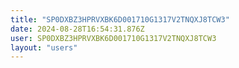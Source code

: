 ```yaml
---
title: "SP0DXBZ3HPRVXBK6D001710G1317V2TNQXJ8TCW3"
date: 2024-08-28T16:54:31.876Z
user: SP0DXBZ3HPRVXBK6D001710G1317V2TNQXJ8TCW3
layout: "users"
---
```

    